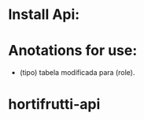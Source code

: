 


# Install Api:


# Anotations for use:

* (tipo) tabela modificada para (role).
# hortifrutti-api

